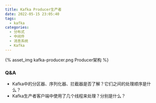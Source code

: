 ```yaml
---
title: Kafka Producer生产者
date: 2022-05-15 23:05:40
tags:
  - kafka  
categories:
  - 分布式
  - 中间件 
  - 消息系统
  - Kafka   
---
```


<p></p>
<!-- more -->

{% asset_img kafka-producer.png  Producer架构 %}

### Q&A
+    Kafka中的分区器、序列化器、拦截器是否了解？它们之间的处理顺序是什么？
+    Kafka生产者客户端中使用了几个线程来处理？分别是什么？
